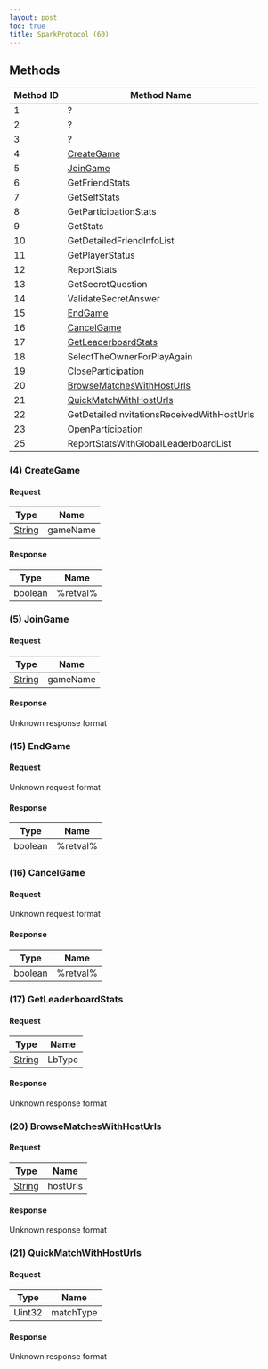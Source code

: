 ```yaml
---
layout: post
toc: true
title: SparkProtocol (60)
---
```


## Methods

| Method ID | Method Name                                                |
| --------- | ---------------------------------------------------------- |
| 1         | ?                                                          |
| 2         | ?                                                          |
| 3         | ?                                                          |
| 4         | [CreateGame](#4-creategame)                                |
| 5         | [JoinGame](#5-joingame)                                    |
| 6         | GetFriendStats                                             |
| 7         | GetSelfStats                                               |
| 8         | GetParticipationStats                                      |
| 9         | GetStats                                                   |
| 10        | GetDetailedFriendInfoList                                  |
| 11        | GetPlayerStatus                                            |
| 12        | ReportStats                                                |
| 13        | GetSecretQuestion                                          |
| 14        | ValidateSecretAnswer                                       |
| 15        | [EndGame](#15-endgame)                                     |
| 16        | [CancelGame](#16-cancelgame)                               |
| 17        | [GetLeaderboardStats](#17-getleaderboardstats)             |
| 18        | SelectTheOwnerForPlayAgain                                 |
| 19        | CloseParticipation                                         |
| 20        | [BrowseMatchesWithHostUrls](#20-browsematcheswithhosturls) |
| 21        | [QuickMatchWithHostUrls](#21-quickmatchwithhosturls)       |
| 22        | GetDetailedInvitationsReceivedWithHostUrls                 |
| 23        | OpenParticipation                                          |
| 25        | ReportStatsWithGlobalLeaderboardList                       |

### (4) CreateGame
#### Request
| Type     | Name     |
| -------- | -------- |
| [String] | gameName |

#### Response
| Type    | Name     |
| ------- | -------- |
| boolean | %retval% |

### (5) JoinGame
#### Request
| Type     | Name     |
| -------- | -------- |
| [String] | gameName |

#### Response
Unknown response format

### (15) EndGame
#### Request
Unknown request format

#### Response
| Type    | Name     |
| ------- | -------- |
| boolean | %retval% |

### (16) CancelGame
#### Request
Unknown request format

#### Response
| Type    | Name     |
| ------- | -------- |
| boolean | %retval% |

### (17) GetLeaderboardStats
#### Request
| Type     | Name   |
| -------- | ------ |
| [String] | LbType |

#### Response
Unknown response format

### (20) BrowseMatchesWithHostUrls
#### Request
| Type     | Name     |
| -------- | -------- |
| [String] | hostUrls |

#### Response
Unknown response format

### (21) QuickMatchWithHostUrls
#### Request
| Type   | Name      |
| ------ | --------- |
| Uint32 | matchType |

#### Response
Unknown response format

[String]: /docs/nex/types#string
